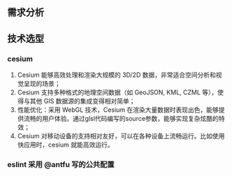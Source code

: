 ## 需求分析

## 技术选型
### cesium
1. Cesium 能够高效处理和渲染大规模的 3D/2D 数据，非常适合空间分析和视觉呈现的场景；
2. Cesium 支持多种格式的地理空间数据（如 GeoJSON, KML, CZML 等），使得与其他 GIS 数据源的集成变得相对简单；
3. 性能优化：采用 WebGL 技术，Cesium 在渲染大量数据时表现出色，能够提供流畅的用户体验。通过glsl代码编写的source参数，能够实现复杂炫酷的特效；
4. Cesium 对移动设备的支持相对友好，可以在各种设备上流畅运行。比如使用快应用时，cesium 就能高效运行。


### eslint 采用 @antfu 写的公共配置
